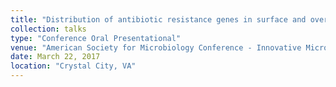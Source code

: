 ```yaml
---
title: "Distribution of antibiotic resistance genes in surface and overhead irrigated greenhouse lettuce"
collection: talks
type: "Conference Oral Presentational"
venue: "American Society for Microbiology Conference - Innovative Microbial Ecology for Mitigation of Antibiotic Resistance and Bacterial Diseases. "
date: March 22, 2017
location: "Crystal City, VA"
---
```

